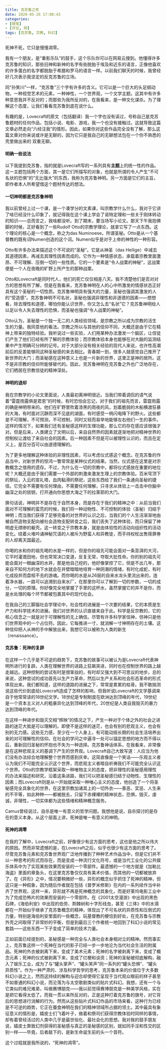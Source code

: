 ```yaml
---
title: 克苏鲁之死
date: 2020-05-26 17:08:43
categories: 
- [随笔]
- [评论, 网]
tags: [克苏鲁, 宗教, 科幻]
---
```


死神不死，它只是慢慢凋零。

<!--more-->

我有一个朋友，是“重影乐队”的鼓手，这个乐队你可以在网易云搜到。他懂得许多克苏鲁的知识，那些旧神和新神的名字有些脱胎于埃及和近东的语言，正像他喜欢的许多蛋白的名字都脱胎于希腊和罗马的语言一样。以前我们聊天的时候，我曾经好几次表示我坚定的反克苏鲁的立场。

同“孙笑川”一样，“克苏鲁”三个字有许多的含义。它可以是一个巨大的头足纲动物，一种视觉艺术的元素，一种神性，一个世界观，一个文学主题。这其中有许多种意思我并不反对的；而那些为我所反对的，在我看来，是一种文化谋杀。为了理解这个态度，让我们看看克苏鲁到底在说什么。

有趣的是，Lovecraft的原文（包括翻译）我一个字也没有读过，号称自己是克苏鲁题材的任何作品，包括小说、电影、游戏，我一个也没有接触过。这就导致这篇文章必然走向“六经注我”的情形。因此，如果你对这些作品完全没有了解，那么这篇文章对你来说或许是无聊的，因为它只是我自己的无聊想法包在一个你不熟悉的壳里做出来的 双重无聊。

#### 明确一些说法

以下我提到克苏鲁，指的就是Lovecraft写的一系列具有**主题**上的统一性的作品。这一主题包括两个方面，其一是它们所描写的对象，也就是所谓的令人产生“不可名状的恐惧”的“无比强大”的东西，我称为克苏鲁神明。另一方面是它们的主旨，即作者本人所希望借这个题材传达的想法。

#### 一切神明都是克苏鲁神明

我以前曾经上过一个课，是一个凑学分的文素课，叫宗教学什么什么，我对于它讲了啥已经没什么印象了，就记得我在这个课上学会了诺特定理和一些关于刚体转动的知识——总而言之，我啥都没听。到了期末，要当场写小论文。那天下午我抱佛脚的时候，正好看到了一些Rudolf Otto的宗教学理论，就拿它写了一点东西。这个理论的核心是一个概念，称之为das Numinoese，所谓圣秘。Otto是从一个基督教的既有词Numen创造的这个词。Numen似乎是对于上帝的神性的一种形容。

Otto有许多办法来描述这个不可说的“圣秘”。它是从神圣（das Heilige）中减去其道德因素，再减去其理性因素而成的。它作为一种情感状态，承载着宗教里面激昂、不可理解、压倒一切的一些性质。它的一个要素是“令人战栗的神秘”，这战栗便是一个人在夜晚的旷野上所产生的那种战栗。

Otto和Lovecraft是同时代人，他们的死亡仅仅相差八天。我不清楚他们是否对对方的思想有所了解，但是在我看来，克苏鲁神明在人的心中所激发的情感状态正好具有这个圣秘的一切性质。克苏鲁神明具有强大的力量，圣秘也强调其激发的人的“受造感”。克苏鲁神明不可名状，圣秘也强调非理性和非道德的因素——想想看，除去理性和道德，哪怕你能认识世界，你又怎么去“名状”它？克苏鲁神明给人以足以令人失去理性的恐惧，而圣秘也强调“令人战栗的神秘”。

Otto认为，圣秘是一个独一无二的人类经验领域，是宗教之所以成为宗教的活生生的力量。我同意他的看法。宗教之所以与其他的信仰不同，大概还是由于它在精神上带来的独特经验。我听说过一些实验，人们用某种办法激发一个脑区，让信徒们产生了他们已经有所了解的宗教体验；而宗教体验本身也能够在对大脑的监测结果中产生明确可分辨的记号。对于大部分没有相关经验的现代人来说，也许性高潮前后的反差能够同这种圣秘感的来去相比。青春期一到，很多人就感觉自己推开了新世界的大门；而圣秘感在这种意义上也是一片新的世界，这里正是神的居所。这不是非宗教的信仰所能够替代的。因此，克苏鲁神明在克苏鲁之外也广泛地存在，它们栖居在宗教信徒的精神深处。

#### 神明的退却

我在宗教学的小论文里面说，人类最初离神明很近。当我们带着调侃的语气说着“雷霆雨露俱是君恩”的时候，有时恐怕会忘记，对于我们的祖先而言，雷霆雨露的确是神明带来的。他们在旷野里吹着漆黑的雨夜的风，划着脆弱的木船横渡狂暴的大海，有时面对沉静而深不见底的湖面，有时感受一柄闪电降下的野火。这些都是不可理解，不可预测，不可控制，同时又轻而易举地能够左右他们一生的事件。这样的情况下，如果我们还有圣秘感这样的生理功能，那么它的存在感应该很强才对。但是后来，人类建立了文明以后，来自自然界的因素就逐渐地把对精神世界的控制权让渡给了来自社会的因素。后一种因素不但是可以被理性认识的，而且在定义上，是百分百可以由道德理解的。

为了更多地理解这种体验的非理性因素，可以考虑仪式感这个概念。在克苏鲁的作品当中，对新世界的惊鸿一瞥常常是某种仪式的结果。当然，仪式感在这里是对宗教概念之借用的遗存。不过，为什么在一切的宗教中，都将仪式感放在重要的地位呢？大概还是由于我们需要一个外部的刺激来激发生理上的宗教体验。百米穹顶下的祭坛，入云的宣礼塔，血肉黏滑的祭祀，这些东西给了我们一条通向圣秘的捷径。它完全不需要有任何理由，不需要任何理解，只寻求从体验上一击击中你脑中幽深之处的锁钥，打开通向你思想大海之下的拉莱耶的大门。

换句话说，神明并不是存在于自然本身，而是存在于我们的精神之中：从前当我们面对不可理解的蛮荒的时候，我们将一种动物性、不可控制的体验（圣秘）归结于神明；而当我们获得了足够完备的对世界的认识之后，当我们的个人生活渐渐地由被自然造物支配向被社会造物支配转变之后，我们丢失了这种体验，而只保留了神明虚无缥缈的躯壳。这一转变之于宗教本身，就是由体验性的活动向组织性的活动变化。绕着火堆吟诵神秘咒语的人被斥为野蛮人和异教徒，而手持权杖出售赎罪券的人却离天国最近。

你喝的水和你的祖先喝的水是一样的，但是你的祖先可能会面对一条澎湃的大河，它平时灌溉田地，但也常常决口变道，反复无常，夺取大批性命。你的别的祖先可能会面对一眼幽深的水井，那是他自己挖的，他好像掌控了它，但是不出几年，那来自不知何方的地下水就会在井壁暗暗地培育一种阴潮的情绪，有时化成蛇，有时化成投井而盘桓不去的游魂。而你喝的水是从26层的自来水龙头里流出来的，连着净水器，一路可以追溯到自来水厂，在那里你可以了解到一切的参数，一切的成分，一切的原理。你好像完全地掌握了手里的这杯水，虽然掌握它的并不是你，而是水处理的每个环节都被包裹其中的现代社会。

在我自己的三脚猫社会学理论中，社会性的进展是一个次要的结果，它的本质是生产力和科学技术的进展。我们对世界的认识直接来自于此。科学是反宗教的，它的核心信念之一就是对于可理解性的无上确信。尽管有许多科学家信神，但神只是他们世界观中的一个占位符。因此，它每推进一寸，就消解一寸神明存在的土壤。这种信仰把人从神的手中解放出来，我想它可以被称为人类的新生（renaissance）。

#### 克苏鲁：死神的复辟

在这样一个几乎是不可逆的趋势下，克苏鲁的故事可以被认为是Lovecraft代表神明所进行的复辟。人类在理解世界的进路上狂飙突进，同时也在控制世界的路上越走越远。这种控制的尝试有时是很笨拙的，有时却又强大到不可思议的地步。总的来说，这种尝试的成功首先以生产力革命，然后以生产关系和社会形态革命的形式体现出来。我们都知道，这样的道路的进展之下，常常是累累的枯骨。我不敢揣测说这些代价到底给Lovecraft造成了怎样的影响，但我听说Lovecraft的文学基调来自于他常常读的18世纪文学。18世纪是专制制度在欧洲达到顶峰的年代，19世纪是一个资本主义对人的粗暴异化达到顶峰的年代，20世纪是人类自我毁灭的暴力达到顶峰的年代。

在这样一种进步和毁灭交相“辉映”的情况之下，产生一种对于个体之外的社会之进路的迷茫大抵是可以理解的。即使不是这样的迷茫，也会有别的悲观主义，也会有别的无力感。这些无力感，至少在一个人身上，有可能动摇长期的社会生活培养出来的对可理解性的信仰。在社会的学问之中遍寻一处可以锚定思想的地方而不得以后，重新回归圣秘的怀抱也不失为一种选择。克苏鲁神话体系，在我看来，非常像是在这种悲观主义的基调下产生的世界观。Lovecraft自己大致写道：人应当为他们没有办法综合地理解整个世界而感到庆幸。这简直像是一个笑话——乐观主义者认为我们不可能完全认识这个世界，而悲观主义者暗自祈祷我们不可能完全认识这个世界。Otto的宗教学框架采取一种唯物主义的态度，把非理性的圣秘感用理性的办法来描述和研究，沿着这条进路，我们可以把圣秘感归结于动物性、生理性的因素；而Lovecraft则是从一开始就采取一种唯心主义的态度，他创造了一个将圣秘感完全具象化的世界，在这里宗教加诸其上的一切外衣——善恶、奖惩、人生来的不平等，如此种种——都被脱去，只留下赤裸裸的精神状态，恐惧，毁灭，虔诚，非理性，一切实体都为这些情绪和精神概念服务。

Camus曾经说过，自杀是唯一有意义的哲学问题。我想他是说，自杀探讨的是存在的意义本身。从这个层面上讲，死神是唯一有意义的神明。

#### 死神的凋零

在我的了解中，Lovecraft之前，好像很少有这方面的思考，这也是他之所以伟大的原因。然而非常遗憾的是，在Lovecraft之后，似乎也很少有这方面的思考了。尽管克苏鲁元素和克苏鲁世界观广泛地传播到了种种艺术作品当中，但是它们并不以一种思考的形式而存在，而是变成一种流行文化符号，或是当代工业化的公共娱乐体系中为了实现某些效果而安装的一个零部件。最遗憾的一个地方就是《加勒比海盗》里面的章鱼头，在这里克苏鲁仅仅具有美术价值，而其他的一切都被放弃了。在《异形》之中，情况要稍微好一些，异形的概念似乎抓住了死神的精神，但这只是一种假象，因为随后作者就在包括《普罗米修斯》在内的一系列续作当中补齐了世界观，这样一来，异形就不再是死神概念的具象化，而是好莱坞电影工业中为了完成恐怖片的效果而安装的一个零部件。在《2001太空漫游》中出现的黑色石碑，《海伯利安》中出现的伯劳、荆棘树和十字形线虫，甚至《三体》中的水滴都在一开始似乎继承了克苏鲁概念的精神，体现出了不可名状的异质性和压倒式的力量，特别是海伯利安里面的一些概念，玩基督教的梗恰到好处，在克苏鲁与宗教外壳之间取得了非常妙的平衡，但是到最后三个作者统一地回到了科幻小说的常见套路——这些东西一下子变成了简单的技术力量。

正如前面已经提到的，圣秘感是一种完全与人类社会本身相对立的精神。然而事实上，克苏鲁这样一个死神在当代的影子已经一步一步地沦为当代社会生活的附属品。死神的外衣被剥离下来，变成了美术元素；死神的名字被剥离下来，变成了概念元素；死神的仪式被剥离下来，变成了烂梗和谈资；死神的圣秘被彻底解构，融入了娱乐工业，成为了与“罐头掌声”、“罐头笑声”同一系列的“罐头恐惧”、“罐头异质性”。作为一种严肃的、涉及科学哲学的思考，克苏鲁本来的价值位于大多数科幻小说之上，然而这持续的解构与迎合却使得它呈现于当代观众眼前的样子甚至不如普通的科幻小说，而沦落为与太空歌剧类似的贴片式科幻。我想，还有一个与它类似的难兄难弟，叫做赛博朋克——我以前觉得赛博朋克是一种美学风格，实在是把它看得太低了。而我一贯以来所反对的，正是这种打着克苏鲁的旗号，对它背后的思想进行消解的行为。然而从这些贴片式科幻作品的市场来看，这种行为已经是不可逆的趋势，它正在蚕食神明在我们的精神领域所占据的领土。其中最具有象征意义的情形是，嬉皮士们飞着叶子，做着和祭司们获得宗教体验时同样的事情，却有着曾经活过的人类中几乎是最世俗化、最社会化的思想。我对我的鼓手朋友说，嬉皮士靠致幻剂获得的圣秘感与真正的圣秘感的区别，就如同手淫和性交的区别一样——毕竟，后者敲下的，是新生命诞生前的头一个音符。

这个过程就是我所说的，“死神的凋零”。
